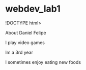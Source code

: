 # webdev_lab1
!DOCTYPE html>


 
<p> About Daniel Felipe </p>
  <p> I play video games </p>
  <p> Im a 3rd year</p>
  <p> I sometimes enjoy eating new foods </p>

